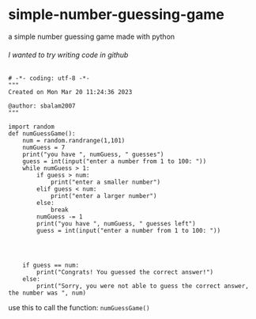 # simple-number-guessing-game
a simple number guessing game made with python


###### I wanted to try writing code in github

```
# -*- coding: utf-8 -*-
"""
Created on Mon Mar 20 11:24:36 2023

@author: sbalam2007
"""

import random
def numGuessGame():
    num = random.randrange(1,101)
    numGuess = 7
    print("you have ", numGuess, " guesses")
    guess = int(input("enter a number from 1 to 100: "))
    while numGuess > 1:
        if guess > num:
            print("enter a smaller number")
        elif guess < num:
            print("enter a larger number")
        else:
            break
        numGuess -= 1
        print("you have ", numGuess, " guesses left")
        guess = int(input("enter a number from 1 to 100: "))
        



    if guess == num:
        print("Congrats! You guessed the correct answer!")
    else:
        print("Sorry, you were not able to guess the correct answer, the number was ", num)
```

use this to call the function:
`numGuessGame()`

